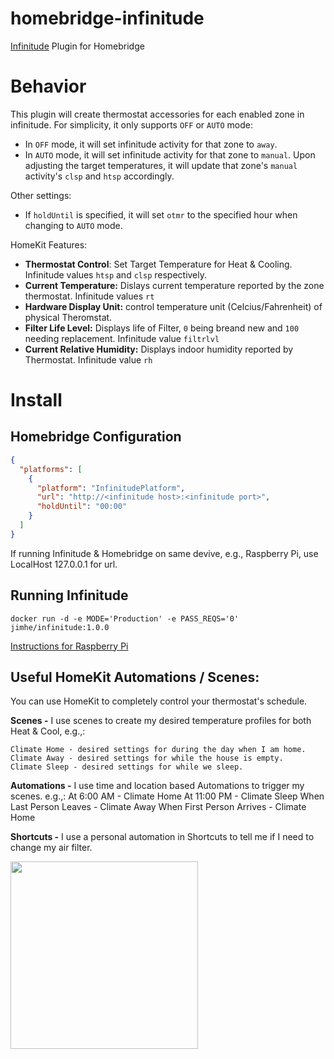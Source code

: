 # homebridge-infinitude
[Infinitude](https://github.com/nebulous/infinitude) Plugin for Homebridge

# Behavior
This plugin will create thermostat accessories for each enabled zone in infinitude. For simplicity, it only supports `OFF` or `AUTO` mode:
 - In `OFF` mode, it will set infinitude activity for that zone to `away`.
 - In `AUTO` mode, it will set infinitude activity for that zone to `manual`. Upon adjusting the target temperatures,
 it will update that zone's `manual` activity's `clsp` and `htsp` accordingly.
 
Other settings:
 - If `holdUntil` is specified, it will set `otmr` to the specified hour when changing to `AUTO` mode.

HomeKit Features:
- **Thermostat Control**: Set Target Temperature for Heat & Cooling. Infinitude values `htsp` and `clsp` respectively.
- **Current Temperature:** Dislays current temperature reported by the zone thermostat. Infinitude values `rt`
- **Hardware Display Unit:** control temperature unit (Celcius/Fahrenheit) of physical Theromstat.
- **Filter Life Level:** Displays life of Filter, `0` being breand new and `100` needing replacement. Infinitude value `filtrlvl`
- **Current Relative Humidity:** Displays indoor humidity reported by Thermostat. Infinitude value `rh`

# Install

## Homebridge Configuration
```json
{
  "platforms": [
    {
      "platform": "InfinitudePlatform",
      "url": "http://<infinitude host>:<infinitude port>",
      "holdUntil": "00:00"
    }
  ]
}
```

If running Infinitude & Homebridge on same devive, e.g., Raspberry Pi, use LocalHost 127.0.0.1 for url.

## Running Infinitude
```
docker run -d -e MODE='Production' -e PASS_REQS='0' jimhe/infinitude:1.0.0
```
[Instructions for Raspberry Pi](https://github.com/nebulous/infinitude/wiki/Installing-Infinitude-on-Raspberry-PI-(raspbian))

## Useful HomeKit Automations / Scenes:
You can use HomeKit to completely control your thermostat's schedule.

**Scenes -** I use scenes to create my desired temperature profiles for both Heat & Cool, e.g.,:

	Climate Home - desired settings for during the day when I am home.
	Climate Away - desired settings for while the house is empty.
	Climate Sleep - desired settings for while we sleep.

**Automations -** I use time and location based Automations to trigger my scenes. e.g.,:
At 6:00 AM - Climate Home
At 11:00 PM - Climate Sleep
When Last Person Leaves - Climate Away
When First Person Arrives - Climate Home

**Shortcuts -** I use a personal automation in Shortcuts to tell me if I need to change my air filter.

<img src="https://user-images.githubusercontent.com/8211291/114083700-52a7e180-987d-11eb-8b2c-5287763a8e1c.PNG" width=300>
